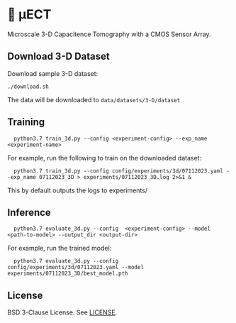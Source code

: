 # 🧪 <span>&#181;</span>ECT

Microscale 3-D Capacitence Tomography with a CMOS Sensor Array. 

## Download 3-D Dataset

Download sample 3-D dataset: 

```
./download.sh
```

The data will be downloaded to `data/datasets/3-D/dataset`

## Training

```
  python3.7 train_3d.py --config <experiment-config> --exp_name <experiment-name>
```

For example, run the following to train on the downloaded dataset: 

```
  python3.7 train_3d.py --config config/experiments/3d/07112023.yaml --exp_name 07112023_3D > experiments/07112023_3D.log 2>&1 &
```

This by default outputs the logs to experiments/<experiment-name>

## Inference

```
  python3.7 evaluate_3d.py --config  <experiment-config> --model <path-to-model> --output_dir <output-dir>
```

For example, run the trained model: 

```
  python3.7 evaluate_3d.py --config  config/experiments/3d/07112023.yaml --model experiments/07112023_3D/best_model.pth 
```


## License 
BSD 3-Clause License. See [LICENSE](LICENSE). 
